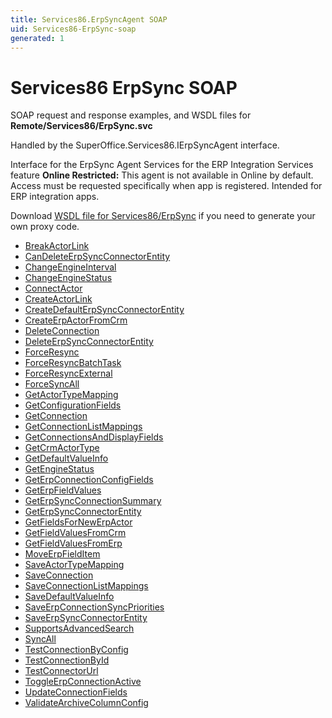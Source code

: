 ```yaml
---
title: Services86.ErpSyncAgent SOAP
uid: Services86-ErpSync-soap
generated: 1
---
```


# Services86 ErpSync SOAP

SOAP request and response examples, and WSDL files for **Remote/Services86/ErpSync.svc**

Handled by the <see cref="T:SuperOffice.Services86.IErpSyncAgent">SuperOffice.Services86.IErpSyncAgent</see> interface.

Interface for the ErpSync Agent
Services for the ERP Integration Services feature
<para /><b>Online Restricted:</b> This agent is not available in Online by default. Access must be requested specifically when app is registered. Intended for ERP integration apps.

Download [WSDL file for Services86/ErpSync](../Services86-ErpSync.md) if you need to generate your own proxy code.

* [BreakActorLink](BreakActorLink.md)
* [CanDeleteErpSyncConnectorEntity](CanDeleteErpSyncConnectorEntity.md)
* [ChangeEngineInterval](ChangeEngineInterval.md)
* [ChangeEngineStatus](ChangeEngineStatus.md)
* [ConnectActor](ConnectActor.md)
* [CreateActorLink](CreateActorLink.md)
* [CreateDefaultErpSyncConnectorEntity](CreateDefaultErpSyncConnectorEntity.md)
* [CreateErpActorFromCrm](CreateErpActorFromCrm.md)
* [DeleteConnection](DeleteConnection.md)
* [DeleteErpSyncConnectorEntity](DeleteErpSyncConnectorEntity.md)
* [ForceResync](ForceResync.md)
* [ForceResyncBatchTask](ForceResyncBatchTask.md)
* [ForceResyncExternal](ForceResyncExternal.md)
* [ForceSyncAll](ForceSyncAll.md)
* [GetActorTypeMapping](GetActorTypeMapping.md)
* [GetConfigurationFields](GetConfigurationFields.md)
* [GetConnection](GetConnection.md)
* [GetConnectionListMappings](GetConnectionListMappings.md)
* [GetConnectionsAndDisplayFields](GetConnectionsAndDisplayFields.md)
* [GetCrmActorType](GetCrmActorType.md)
* [GetDefaultValueInfo](GetDefaultValueInfo.md)
* [GetEngineStatus](GetEngineStatus.md)
* [GetErpConnectionConfigFields](GetErpConnectionConfigFields.md)
* [GetErpFieldValues](GetErpFieldValues.md)
* [GetErpSyncConnectionSummary](GetErpSyncConnectionSummary.md)
* [GetErpSyncConnectorEntity](GetErpSyncConnectorEntity.md)
* [GetFieldsForNewErpActor](GetFieldsForNewErpActor.md)
* [GetFieldValuesFromCrm](GetFieldValuesFromCrm.md)
* [GetFieldValuesFromErp](GetFieldValuesFromErp.md)
* [MoveErpFieldItem](MoveErpFieldItem.md)
* [SaveActorTypeMapping](SaveActorTypeMapping.md)
* [SaveConnection](SaveConnection.md)
* [SaveConnectionListMappings](SaveConnectionListMappings.md)
* [SaveDefaultValueInfo](SaveDefaultValueInfo.md)
* [SaveErpConnectionSyncPriorities](SaveErpConnectionSyncPriorities.md)
* [SaveErpSyncConnectorEntity](SaveErpSyncConnectorEntity.md)
* [SupportsAdvancedSearch](SupportsAdvancedSearch.md)
* [SyncAll](SyncAll.md)
* [TestConnectionByConfig](TestConnectionByConfig.md)
* [TestConnectionById](TestConnectionById.md)
* [TestConnectorUrl](TestConnectorUrl.md)
* [ToggleErpConnectionActive](ToggleErpConnectionActive.md)
* [UpdateConnectionFields](UpdateConnectionFields.md)
* [ValidateArchiveColumnConfig](ValidateArchiveColumnConfig.md)
